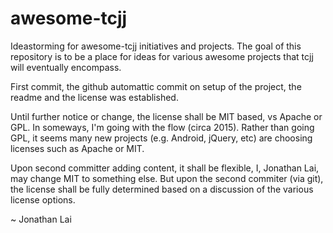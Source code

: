 # awesome-tcjj
Ideastorming for awesome-tcjj initiatives and projects. The goal of this repository is to be a place for ideas for various awesome projects that tcjj will eventually encompass.

First commit, the github automattic commit on setup of the project, the readme and the license was established.

Until further notice or change, the license shall be MIT based, vs Apache or GPL. In someways, I'm going with the flow (circa 2015). Rather than going GPL, it seems many new projects (e.g. Android, jQuery, etc) are choosing licenses such as Apache or MIT.

Upon second committer adding content, it shall be flexible, I, Jonathan Lai, may change MIT to something else. But upon the second commiter (via git), the license shall be fully determined based on a discussion of the various license options.

~ Jonathan Lai
